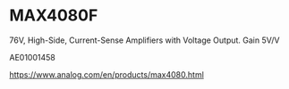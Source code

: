 # MAX4080F
76V, High-Side, Current-Sense Amplifiers with Voltage Output. Gain 5V/V

AE01001458

https://www.analog.com/en/products/max4080.html
